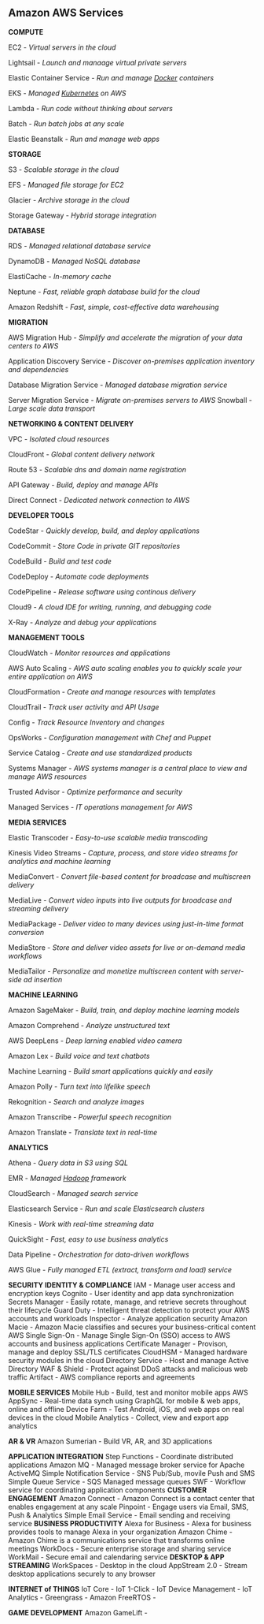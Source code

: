 ## Amazon AWS Services

**COMPUTE**

EC2 - *Virtual servers in the cloud*

Lightsail - *Launch and manaage virtual private servers*

Elastic Container Service - *Run and manage [Docker](https://www.docker.com/) containers*

EKS - *Managed [Kubernetes](https://kubernetes.io/) on AWS*

Lambda - *Run code without thinking about servers*

Batch - *Run batch jobs at any scale*

Elastic Beanstalk - *Run and manage web apps*

**STORAGE**

S3 - *Scalable storage in the cloud*

EFS - *Managed file storage for EC2*

Glacier - *Archive storage in the cloud*

Storage Gateway - *Hybrid storage integration*

**DATABASE**

RDS - *Managed relational database service*

DynamoDB - *Managed NoSQL database*

ElastiCache - *In-memory cache*

Neptune - *Fast, reliable graph database build for the cloud*

Amazon Redshift - *Fast, simple, cost-effective data warehousing*

**MIGRATION**

AWS Migration Hub - *Simplify and accelerate the migration of your data centers to AWS*

Application Discovery Service - *Discover on-premises application inventory and dependencies*

Database Migration Service - *Managed database migration service*

Server Migration Service - *Migrate on-premises servers to AWS*
Snowball - *Large scale data transport*

**NETWORKING & CONTENT DELIVERY**

VPC - *Isolated cloud resources*

CloudFront - *Global content delivery network*

Route 53 - *Scalable dns and domain name registration*

API Gateway - *Build, deploy and manage APIs*

Direct Connect - *Dedicated network connection to AWS*

**DEVELOPER TOOLS**

CodeStar - *Quickly develop, build, and deploy applications*

CodeCommit - *Store Code in private GIT repositories*

CodeBuild - *Build and test code*

CodeDeploy - *Automate code deployments*

CodePipeline - *Release software using continous delivery*

Cloud9 - *A cloud IDE for writing, running, and debugging code*

X-Ray - *Analyze and debug your applications*

**MANAGEMENT TOOLS**

CloudWatch - *Monitor resources and applications*

AWS Auto Scaling - *AWS auto scaling enables you to quickly scale your entire application on AWS*

CloudFormation - *Create and manage resources with templates*

CloudTrail - *Track user activity and API Usage*

Config - *Track Resource Inventory and changes*

OpsWorks - *Configuration management with Chef and Puppet*

Service Catalog - *Create and use standardized products*

Systems Manager - *AWS systems manager is a central place to view and manage AWS resources* 

Trusted Advisor - *Optimize performance and security*

Managed Services - *IT operations management for AWS*

**MEDIA SERVICES**

Elastic Transcoder - *Easy-to-use scalable media transcoding*

Kinesis Video Streams - *Capture, process, and store video streams for analytics and machine learning*

MediaConvert - *Convert file-based content for broadcase and multiscreen delivery*

MediaLive - *Convert video inputs into live outputs for broadcase and streaming delivery*

MediaPackage - *Deliver video to many devices using just-in-time format conversion*

MediaStore - *Store and deliver video assets for live or on-demand media workflows*

MediaTailor - *Personalize and monetize multiscreen content with server-side ad insertion*

**MACHINE LEARNING**

Amazon SageMaker - *Build, train, and deploy machine learning models*

Amazon Comprehend - *Analyze unstructured text*

AWS DeepLens - *Deep larning enabled video camera*

Amazon Lex - *Build voice and text chatbots*

Machine Learning - *Build smart applications quickly and easily*

Amazon Polly - *Turn text into lifelike speech*

Rekognition - *Search and analyze images*

Amazon Transcribe - *Powerful speech recognition*

Amazon Translate - *Translate text in real-time*

**ANALYTICS**

Athena - *Query data in S3 using SQL*

EMR - *Managed [Hadoop](http://hadoop.apache.org/) 
framework*

CloudSearch - *Managed search service*

Elasticsearch Service - *Run and scale Elasticsearch clusters*

Kinesis - *Work with real-time streaming data*

QuickSight - *Fast, easy to use business analytics*

Data Pipeline - *Orchestration for data-driven workflows*

AWS Glue - *Fully managed ETL (extract, transform and load) service*

**SECURITY IDENTITY & COMPLIANCE**
IAM - Manage user access and encryption keys
Cognito - User identity and app data synchronization
Secrets Manager - Easily rotate, manage, and retrieve secrets throughout their lifecycle
Guard Duty - Intelligent threat detection to protect your AWS accounts and workloads
Inspector - Analyze application security
Amazon Macie - Amazon Macie classifies and secures your business-critical content
AWS Single Sign-On - Manage Single Sign-On (SSO) access to AWS accounts and business applications
Certificate Manager - Provison, manage and deploy SSL/TLS certificates
CloudHSM - Managed hardware security modules in the cloud
Directory Service - Host and manage Active Directory
WAF & Shield - Protect against DDoS attacks and malicious web traffic
Artifact - AWS compliance reports and agreements

**MOBILE SERVICES**
Mobile Hub - Build, test and monitor mobile apps
AWS AppSync - Real-time data synch using GraphQL for mobile & web apps, online and offline
Device Farm - Test Android, iOS, and web apps on real devices in the cloud
Mobile Analytics - Collect, view and export app analytics

**AR & VR**
Amazon Sumerian - Build VR, AR, and 3D applications

**APPLICATION INTEGRATION**
Step Functions - Coordinate distributed applications
Amazon MQ - Managed message broker service for Apache ActiveMQ
Simple Notification Service - SNS Pub/Sub, movile Push and SMS
Simple Queue Service - SQS Managed message queues
SWF - Workflow service for coordinating application components
**CUSTOMER ENGAGEMENT**
Amazon Connect - Amazon Connect is a contact center that enables engagement at any scale
Pinpoint - Engage users via Email, SMS, Push & Analytics
Simple Email Service - Email sending and receiving service
**BUSINESS PRODUCTIVITY**
Alexa for Business - Alexa for business provides tools to manage Alexa in your organization
Amazon Chime - Amazon Chime is a communications service that transforms online meetings
WorkDocs - Secure enterprise storage and sharing service
WorkMail - Secure email and calendaring service
**DESKTOP & APP STREAMING**
WorkSpaces - Desktop in the cloud
AppStream 2.0 - Stream desktop applications securely to any browser

**INTERNET of THINGS**
IoT Core - 
IoT 1-Click - 
IoT Device Management - 
IoT Analytics - 
Greengrass - 
Amazon FreeRTOS - 

**GAME DEVELOPMENT**
Amazon GameLift - 



<!--stackedit_data:
eyJoaXN0b3J5IjpbMjU4NTA2MzQxXX0=
-->
<!--stackedit_data:
eyJoaXN0b3J5IjpbLTEyMTA4Mjk3MzgsLTE4ODk5MzY0MjIsMT
U0MzQ4NDIwMl19
-->